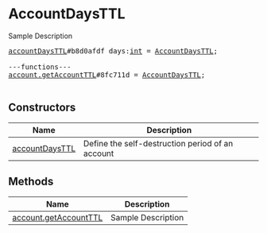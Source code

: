 # AccountDaysTTL

Sample Description

<pre>
<a href="../constructor/accountDaysTTL.md">accountDaysTTL</a>#b8d0afdf days:<a href="../type/int.md">int</a> = <a href="../type/AccountDaysTTL.md">AccountDaysTTL</a>;

---functions---
<a href="../method/account.getAccountTTL.md">account.getAccountTTL</a>#8fc711d = <a href="../type/AccountDaysTTL.md">AccountDaysTTL</a>;

</pre>

## Constructors

| Name | Description |
|------|-------------|
| [accountDaysTTL](../constructor/accountDaysTTL.md) | Define the self-destruction period of an account |

## Methods

| Name | Description |
|------|-------------|
| [account.getAccountTTL](../method/account.getAccountTTL.md) | Sample Description |
